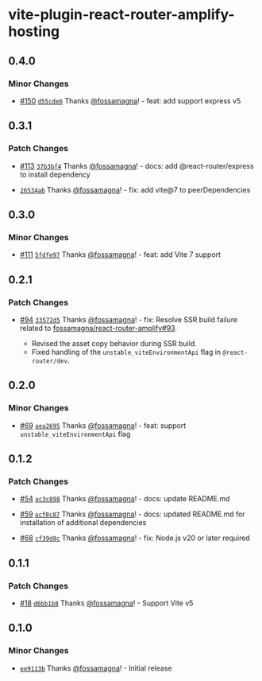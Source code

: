 # vite-plugin-react-router-amplify-hosting

## 0.4.0

### Minor Changes

- [#150](https://github.com/fossamagna/react-router-amplify/pull/150) [`d55cde6`](https://github.com/fossamagna/react-router-amplify/commit/d55cde6276880abb878bf7ce9192690aed5069a2) Thanks [@fossamagna](https://github.com/fossamagna)! - feat: add support express v5

## 0.3.1

### Patch Changes

- [#113](https://github.com/fossamagna/react-router-amplify/pull/113) [`37b3bf4`](https://github.com/fossamagna/react-router-amplify/commit/37b3bf421d9b394e1df48968db89c13f8cc67cda) Thanks [@fossamagna](https://github.com/fossamagna)! - docs: add @react-router/express to install dependency

- [`26534ab`](https://github.com/fossamagna/react-router-amplify/commit/26534ab235feb1db942e5625d19ff654d618fe81) Thanks [@fossamagna](https://github.com/fossamagna)! - fix: add vite@7 to peerDependencies

## 0.3.0

### Minor Changes

- [#111](https://github.com/fossamagna/react-router-amplify/pull/111) [`5fdfe97`](https://github.com/fossamagna/react-router-amplify/commit/5fdfe9703f813832775cafde44d31060d994eb47) Thanks [@fossamagna](https://github.com/fossamagna)! - feat: add Vite 7 support

## 0.2.1

### Patch Changes

- [#94](https://github.com/fossamagna/react-router-amplify/pull/94) [`33572d5`](https://github.com/fossamagna/react-router-amplify/commit/33572d55013e33dc8591c2905ef054e32ba35158) Thanks [@fossamagna](https://github.com/fossamagna)! - fix: Resolve SSR build failure related to [fossamagna/react-router-amplify#93](https://github.com/fossamagna/react-router-amplify/issues/93).

  - Revised the asset copy behavior during SSR build.
  - Fixed handling of the `unstable_viteEnvironmentApi` flag in `@react-router/dev`.

## 0.2.0

### Minor Changes

- [#69](https://github.com/fossamagna/react-router-amplify/pull/69) [`aea2695`](https://github.com/fossamagna/react-router-amplify/commit/aea2695b3f9cbf4f508f961b9a523a216cf40320) Thanks [@fossamagna](https://github.com/fossamagna)! - feat: support `unstable_viteEnvironmentApi` flag

## 0.1.2

### Patch Changes

- [#54](https://github.com/fossamagna/react-router-amplify/pull/54) [`ac3c898`](https://github.com/fossamagna/react-router-amplify/commit/ac3c898ec9adf4615558f561f77013932ae08f30) Thanks [@fossamagna](https://github.com/fossamagna)! - docs: update README.md

- [#59](https://github.com/fossamagna/react-router-amplify/pull/59) [`acf8c87`](https://github.com/fossamagna/react-router-amplify/commit/acf8c875d027fb7f66531bca41ad9cb28f76485a) Thanks [@fossamagna](https://github.com/fossamagna)! - docs: updated README.md for installation of additional dependencies

- [#68](https://github.com/fossamagna/react-router-amplify/pull/68) [`cf39d8c`](https://github.com/fossamagna/react-router-amplify/commit/cf39d8c71080b87049c670249edcacbb4eae49f7) Thanks [@fossamagna](https://github.com/fossamagna)! - fix: Node.js v20 or later required

## 0.1.1

### Patch Changes

- [#18](https://github.com/fossamagna/react-router-amplify/pull/18) [`d6bb1b8`](https://github.com/fossamagna/react-router-amplify/commit/d6bb1b81d2b3361b186ce074dd7f6a2fd0ef540e) Thanks [@fossamagna](https://github.com/fossamagna)! - Support Vite v5

## 0.1.0

### Minor Changes

- [`ee9113b`](https://github.com/fossamagna/react-router-amplify/commit/ee9113b91143ae633f3d481ad18a9db4ee26a2b7) Thanks [@fossamagna](https://github.com/fossamagna)! - Initial release
